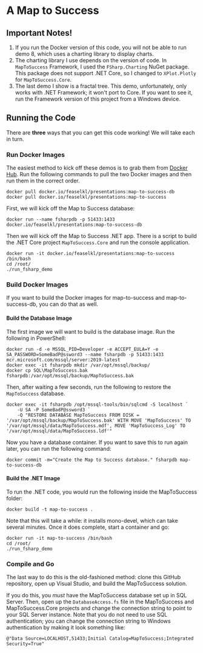 # A Map to Success

## Important Notes!

1. If you run the Docker version of this code, you will not be able to run demo 8, which uses a charting library to display charts.
2. The charting library I use depends on the version of code.  In `MapToSuccess` Framework, I used the `FSharp.Charting` NuGet package.  This package does not support .NET Core, so I changed to `XPlot.Plotly` for `MapToSuccess.Core`.
3. The last demo I show is a fractal tree.  This demo, unfortunately, only works with .NET Framework; it won't port to Core.  If you want to see it, run the Framework version of this project from a Windows device.

## Running the Code

There are **three** ways that you can get this code working!  We will take each in turn.

### Run Docker Images

The easiest method to kick off these demos is to grab them from [Docker Hub](https://hub.docker.com/repository/docker/feaselkl/presentations).  Run the following commands to pull the two Docker images and then run them in the correct order.

```
docker pull docker.io/feaselkl/presentations:map-to-success-db
docker pull docker.io/feaselkl/presentations:map-to-success
```

First, we will kick off the Map to Success database:

`docker run --name fsharpdb -p 51433:1433 docker.io/feaselkl/presentations:map-to-success-db`

Then we will kick off the Map to Success .NET app.  There is a script to build the .NET Core project `MapToSuccess.Core` and run the console application.

```
docker run -it docker.io/feaselkl/presentations:map-to-success /bin/bash
cd /root/
./run_fsharp_demo
```

### Build Docker Images

If you want to build the Docker images for map-to-success and map-to-success-db, you can do that as well.

#### Build the Database Image

The first image we will want to build is the database image.  Run the following in PowerShell:

```
docker run -d -e MSSQL_PID=Developer -e ACCEPT_EULA=Y -e SA_PASSWORD=SomeBadP@ssword3 --name fsharpdb -p 51433:1433 mcr.microsoft.com/mssql/server:2019-latest
docker exec -it fsharpdb mkdir /var/opt/mssql/backup/
docker cp SQL\MapToSuccess.bak fsharpdb:/var/opt/mssql/backup/MapToSuccess.bak
```

Then, after waiting a few seconds, run the following to restore the `MapToSuccess` database.

```
docker exec -it fsharpdb /opt/mssql-tools/bin/sqlcmd -S localhost `
	-U SA -P SomeBadP@ssword3 `
	-Q "RESTORE DATABASE MapToSuccess FROM DISK = '/var/opt/mssql/backup/MapToSuccess.bak' WITH MOVE 'MapToSuccess' TO '/var/opt/mssql/data/MapToSuccess.mdf', MOVE 'MapToSuccess_Log' TO '/var/opt/mssql/data/MapToSuccess.ldf'"
```

Now you have a database container.  If you want to save this to run again later, you can run the following command:

`docker commit -m="Create the Map to Success database." fsharpdb map-to-success-db`

#### Build the .NET Image

To run the .NET code, you would run the following inside the MapToSuccess folder:

`docker build -t map-to-success .`

Note that this will take a while:  it installs mono-devel, which can take several minutes.  Once it does complete, start a container and go:

```
docker run -it map-to-success /bin/bash
cd /root/
./run_fsharp_demo
```


### Compile and Go

The last way to do this is the old-fashioned method:  clone this GitHub repository, open up Visual Studio, and build the MapToSuccess solution.

If you do this, you *must* have the MapToSuccess database set up in SQL Server.  Then, open up the `DatabaseAccess.fs` file in the MapToSuccess and MapToSuccess.Core projects and change the connection string to point to your SQL Server instance.  Note that you do not need to use SQL authentication; you can change the connection string to Windows authentication by making it look something like:

`@"Data Source=LOCALHOST,51433;Initial Catalog=MapToSuccess;Integrated Security=True"`
